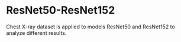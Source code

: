 # ResNet50-ResNet152
Chest X-ray dataset is applied to models ResNet50 and ResNet152 to analyze different results.
